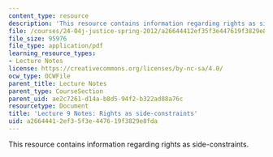 ```yaml
---
content_type: resource
description: 'This resource contains information regarding rights as side-constraints. '
file: /courses/24-04j-justice-spring-2012/a26644412ef35f3e447619f3829e8fda_MIT24_04JS12_lec09.pdf
file_size: 95976
file_type: application/pdf
learning_resource_types:
- Lecture Notes
license: https://creativecommons.org/licenses/by-nc-sa/4.0/
ocw_type: OCWFile
parent_title: Lecture Notes
parent_type: CourseSection
parent_uid: ae2c7261-d14a-b8d5-94f2-b322ad88a76c
resourcetype: Document
title: 'Lecture 9 Notes: Rights as side-constraints'
uid: a2664441-2ef3-5f3e-4476-19f3829e8fda
---
```

This resource contains information regarding rights as side-constraints. 
